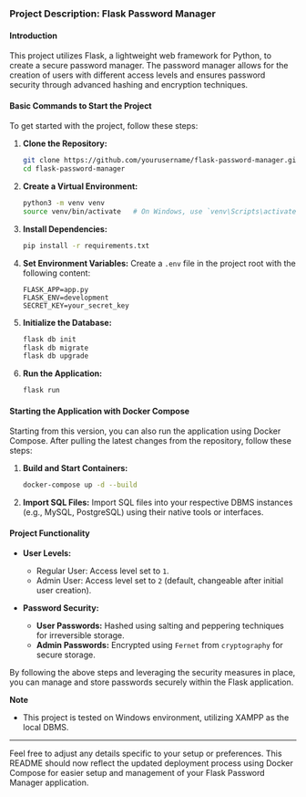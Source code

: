 ### Project Description: Flask Password Manager

#### Introduction
This project utilizes Flask, a lightweight web framework for Python, to create a secure password manager. The password manager allows for the creation of users with different access levels and ensures password security through advanced hashing and encryption techniques.

#### Basic Commands to Start the Project
To get started with the project, follow these steps:

1. **Clone the Repository:**
   ```bash
   git clone https://github.com/yourusername/flask-password-manager.git
   cd flask-password-manager
   ```

2. **Create a Virtual Environment:**
   ```bash
   python3 -m venv venv
   source venv/bin/activate   # On Windows, use `venv\Scripts\activate`
   ```

3. **Install Dependencies:**
   ```bash
   pip install -r requirements.txt
   ```

4. **Set Environment Variables:**
   Create a `.env` file in the project root with the following content:
   ```plaintext
   FLASK_APP=app.py
   FLASK_ENV=development
   SECRET_KEY=your_secret_key
   ```

5. **Initialize the Database:**
   ```bash
   flask db init
   flask db migrate
   flask db upgrade
   ```

6. **Run the Application:**
   ```bash
   flask run
   ```

#### Starting the Application with Docker Compose
Starting from this version, you can also run the application using Docker Compose. After pulling the latest changes from the repository, follow these steps:

1. **Build and Start Containers:**
   ```bash
   docker-compose up -d --build
   ```

2. **Import SQL Files:**
   Import SQL files into your respective DBMS instances (e.g., MySQL, PostgreSQL) using their native tools or interfaces.

#### Project Functionality

- **User Levels:**
  - Regular User: Access level set to `1`.
  - Admin User: Access level set to `2` (default, changeable after initial user creation).

- **Password Security:**
  - **User Passwords:** Hashed using salting and peppering techniques for irreversible storage.
  - **Admin Passwords:** Encrypted using `Fernet` from `cryptography` for secure storage.

By following the above steps and leveraging the security measures in place, you can manage and store passwords securely within the Flask application.

**Note**

- This project is tested on Windows environment, utilizing XAMPP as the local DBMS.

---

Feel free to adjust any details specific to your setup or preferences. This README should now reflect the updated deployment process using Docker Compose for easier setup and management of your Flask Password Manager application.
